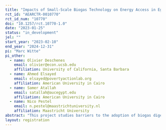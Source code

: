```yaml
---
title: "Impacts of Small-Scale Biogas Technology on Energy Access in Egypt"
rct_id: "AEARCTR-0010770"
rct_id_num: "10770"
doi: "10.1257/rct.10770-1.0"
date: "2023-01-25"
status: "in_development"
jel: ""
start_year: "2023-02-10"
end_year: "2024-12-31"
pi: "Marc Witte"
pi_other:
  - name: Olivier Deschenes
    email: olivier@econ.ucsb.edu
    affiliation: University of California, Santa Barbara
  - name: Ahmed Elsayed
    email: elsayed@povertyactionlab.org
    affiliation: American University in Cairo
  - name: Samer Atallah
    email: satallah@aucegypt.edu
    affiliation: American University in Cairo
  - name: Nico Pestel
    email: n.pestel@maastrichtuniversity.nl
    affiliation: Maastricht University
abstract: "This project studies barriers to the adoption of biogas digesters in rural Egypt. In particular, we want to understand whether information and credit constraints are barriers preventing the take-up of biogas technology among rural agricultural households. The project combines qualitative work and focus group interviews with a large survey and survey experiment. We conduct a representative survey with 1,000 agricultural households in the Nile Delta region of Egypt. Of these households, 100 will be sampled conditional on already having a biogas digester, while the remaining 900 will not. For the 900 households without a biogas unit, we will study barriers to biogas take-up with a survey experiment. We experimentally allocate the 900 households without biogas digesters to different treatment arms, aiming at understanding informational and financial barriers to take-up."
layout: registration
---
```


